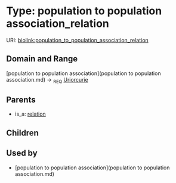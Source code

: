 
# Type: population to population association_relation




URI: [biolink:population_to_population_association_relation](https://w3id.org/biolink/vocab/population_to_population_association_relation)


## Domain and Range

[population to population association](population to population association.md) ->  <sub>REQ</sub> [Uriorcurie](type/Uriorcurie.md)

## Parents

 *  is_a: [relation](relation.md)

## Children


## Used by

 * [population to population association](population to population association.md)
